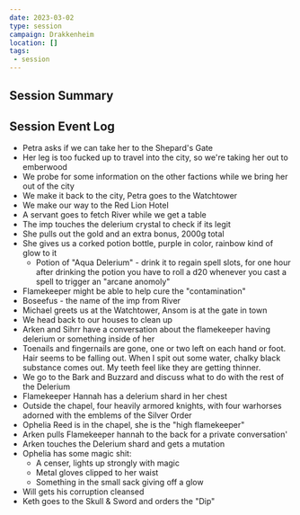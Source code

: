 ```yaml
---
date: 2023-03-02
type: session
campaign: Drakkenheim
location: []
tags:
 - session
---
```


## Session Summary

## Session Event Log

- Petra asks if we can take her to the Shepard's Gate
- Her leg is too fucked up to travel into the city, so we're taking her out to emberwood
- We probe for some information on the other factions while we bring her out of the city
- We make it back to the city, Petra goes to the Watchtower
- We make our way to the Red Lion Hotel
- A servant goes to fetch River while we get a table
- The imp touches the delerium crystal to check if its legit
- She pulls out the gold and an extra bonus, 2000g total
- She gives us a corked potion bottle, purple in color, rainbow kind of glow to it
	- Potion of "Aqua Delerium" - drink it to regain spell slots, for one hour after drinking the potion you have to roll a d20 whenever you cast a spell to trigger an "arcane anomoly"
- Flamekeeper might be able to help cure the "contamination"
- Boseefus - the name of the imp from River
- Michael greets us at the Watchtower, Ansom is at the gate in town
- We head back to our houses to clean up
- Arken and Sihrr have a conversation about the flamekeeper having delerium or something inside of her
- Toenails and fingernails are gone, one or two left on each hand or foot. Hair seems to be falling out. When I spit out some water, chalky black substance comes out. My teeth feel like they are getting thinner.
- We go to the Bark and Buzzard and discuss what to do with the rest of the Delerium
- Flamekeeper Hannah has a delerium shard in her chest
- Outside the chapel, four heavily armored knights, with four warhorses adorned with the emblems of the Silver Order
- Ophelia Reed is in the chapel, she is the "high flamekeeper"
- Arken pulls Flamekeeper hannah to the back for a private conversation'
- Arken touches the Delerium shard and gets a mutation
- Ophelia has some magic shit:
	- A censer, lights up strongly with magic
	- Metal gloves clipped to her waist
	- Something in the small sack giving off a glow 
- Will gets his corruption cleansed
- Keth goes to the Skull & Sword and orders the "Dip"
